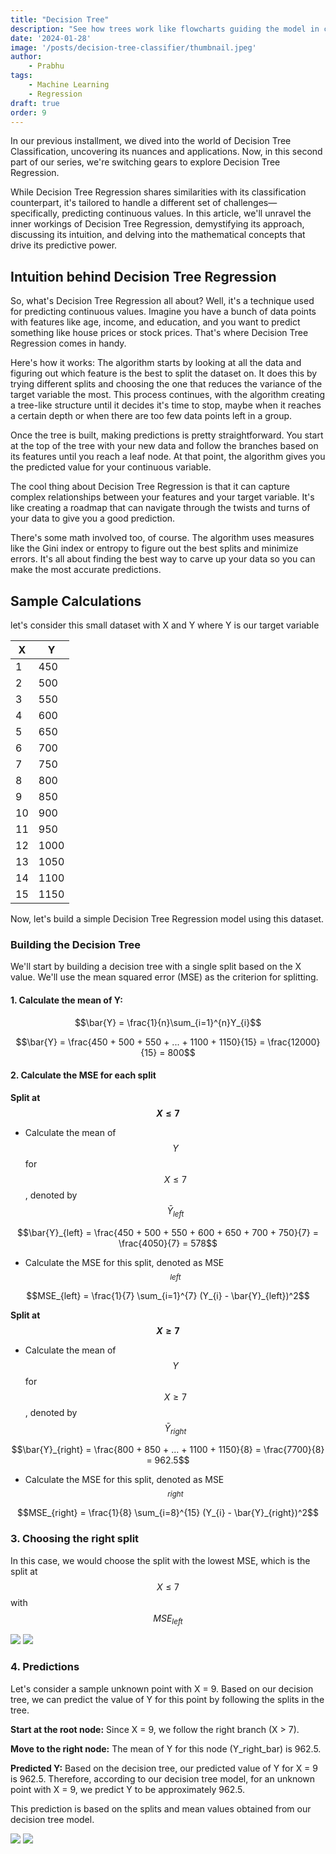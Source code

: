```yaml
---
title: "Decision Tree"
description: "See how trees work like flowcharts guiding the model in classifying the data!"
date: '2024-01-28'
image: '/posts/decision-tree-classifier/thumbnail.jpeg'
author:
    - Prabhu
tags: 
    - Machine Learning
    - Regression
draft: true
order: 9
---
```


In our previous installment, we dived into the world of Decision Tree Classification, uncovering its nuances and applications. Now, in this second part of our series, we're switching gears to explore Decision Tree Regression.

While Decision Tree Regression shares similarities with its classification counterpart, it's tailored to handle a different set of challenges—specifically, predicting continuous values. In this article, we'll unravel the inner workings of Decision Tree Regression, demystifying its approach, discussing its intuition, and delving into the mathematical concepts that drive its predictive power.

## Intuition behind Decision Tree Regression

So, what's Decision Tree Regression all about? Well, it's a technique used for predicting continuous values. Imagine you have a bunch of data points with features like age, income, and education, and you want to predict something like house prices or stock prices. That's where Decision Tree Regression comes in handy.

Here's how it works: The algorithm starts by looking at all the data and figuring out which feature is the best to split the dataset on. It does this by trying different splits and choosing the one that reduces the variance of the target variable the most. This process continues, with the algorithm creating a tree-like structure until it decides it's time to stop, maybe when it reaches a certain depth or when there are too few data points left in a group.

Once the tree is built, making predictions is pretty straightforward. You start at the top of the tree with your new data and follow the branches based on its features until you reach a leaf node. At that point, the algorithm gives you the predicted value for your continuous variable.

The cool thing about Decision Tree Regression is that it can capture complex relationships between your features and your target variable. It's like creating a roadmap that can navigate through the twists and turns of your data to give you a good prediction.

There's some math involved too, of course. The algorithm uses measures like the Gini index or entropy to figure out the best splits and minimize errors. It's all about finding the best way to carve up your data so you can make the most accurate predictions.

## Sample Calculations

let's consider this small dataset with X and Y where Y is our target variable

| X  | Y   |
|----|-----|
| 1  | 450 |
| 2  | 500 |
| 3  | 550 |
| 4  | 600 |
| 5  | 650 |
| 6  | 700 |
| 7  | 750 |
| 8  | 800 |
| 9  | 850 |
| 10 | 900 |
| 11 | 950 |
| 12 | 1000|
| 13 | 1050|
| 14 | 1100|
| 15 | 1150|


Now, let's build a simple Decision Tree Regression model using this dataset.

### Building the Decision Tree

We'll start by building a decision tree with a single split based on the X value. We'll use the mean squared error (MSE) as the criterion for splitting.

#### 1. Calculate the mean of Y:

```math
\bar{Y} = \frac{1}{n}\sum_{i=1}^{n}Y_{i}
```

```math
\bar{Y} = \frac{450 + 500 + 550 + ... + 1100 + 1150}{15} = \frac{12000}{15} = 800
```

#### 2. Calculate the MSE for each split

**Split at $$X \leq 7$$**
- Calculate the mean of $$Y$$ for $$X \leq 7$$, denoted by $$\bar{Y}_{left}$$

```math
\bar{Y}_{left} = \frac{450 + 500 + 550 + 600 + 650 + 700 + 750}{7} = \frac{4050}{7} = 578
```

- Calculate the MSE for this split, denoted as MSE<sub>$$left$$</sub>

```math
MSE_{left} = \frac{1}{7} \sum_{i=1}^{7} (Y_{i} - \bar{Y}_{left})^2
```

**Split at $$X \ge 7$$**
- Calculate the mean of $$Y$$ for $$X \ge 7$$, denoted by $$\bar{Y}_{right}$$

```math
\bar{Y}_{right} = \frac{800 + 850 + ... + 1100 + 1150}{8} = \frac{7700}{8} = 962.5
```

- Calculate the MSE for this split, denoted as MSE<sub>$$right$$</sub>

```math
MSE_{right} = \frac{1}{8} \sum_{i=8}^{15} (Y_{i} - \bar{Y}_{right})^2
```

### 3. Choosing the right split

In this case, we would choose the split with the lowest MSE, which is the split at $$X \leq 7$$ with $$MSE_{left}$$


![](/posts/decision-tree-regression/--light-flow-1.png)
![](/posts/decision-tree-regression/--dark-flow-1.png)


### 4. Predictions

Let's consider a sample unknown point with X = 9. Based on our decision tree, we can predict the value of Y for this point by following the splits in the tree.

**Start at the root node:**
Since X = 9, we follow the right branch (X > 7).

**Move to the right node:**
The mean of Y for this node (Y_right_bar) is 962.5.

**Predicted Y:**
Based on the decision tree, our predicted value of Y for X = 9 is 962.5.
Therefore, according to our decision tree model, for an unknown point with X = 9, we predict Y to be approximately 962.5.

This prediction is based on the splits and mean values obtained from our decision tree model.

![](/posts/decision-tree-regression/--light-flow-2.png)
![](/posts/decision-tree-regression/--dark-flow-2.png)